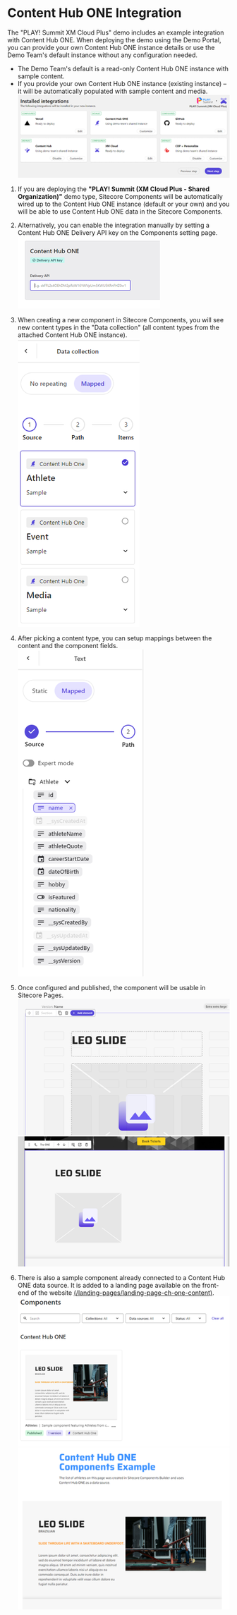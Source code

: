 # Content Hub ONE Integration

The "PLAY! Summit XM Cloud Plus" demo includes an example integration with Content Hub ONE. When deploying the demo using the Demo Portal, you can provide your own Content Hub ONE instance details or use the Demo Team's default instance without any configuration needed.

- The Demo Team's default is a read-only Content Hub ONE instance with sample content.
- If you provide your own Content Hub ONE instance (existing instance) – it will be automatically populated with sample content and media.
![Create a demo](./media/cho-1.png)

1. If you are deploying the **"PLAY! Summit (XM Cloud Plus - Shared Organization)"** demo type, Sitecore Components will be automatically wired up to the Content Hub ONE instance (default or your own) and you will be able to use Content Hub ONE data in the Sitecore Components.

1. Alternatively, you can enable the integration manually by setting a Content Hub ONE Delivery API key on the Components setting page.
![Create a manual connection to CH ONE](./media/cho-2.png)

1. When creating a new component in Sitecore Components, you will see new content types in the "Data collection" (all content types from the attached Content Hub ONE instance).
![Select a datasource](./media/cho-3.png)

1. After picking a content type, you can setup mappings between the content and the component fields.
![Map content fields](./media/cho-4.png)

1. Once configured and published, the component will be usable in Sitecore Pages.
![Component in the builder](./media/cho-5.png)
![Component on front-end website](./media/cho-6.png)

1. There is also a sample component already connected to a Content Hub ONE data source. It is added to a landing page available on the front-end of the website [(/landing-pages/landing-page-ch-one-content)](https://{{demoName}}-{{demoUid}}-website.vercel.app/landing-pages/landing-page-ch-one-content).
![Component complete in the builder](./media/cho-7.png)
![Component complete on front-end website](./media/cho-8.png)
